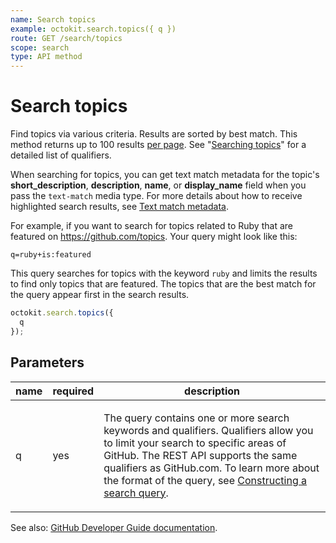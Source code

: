 ```yaml
---
name: Search topics
example: octokit.search.topics({ q })
route: GET /search/topics
scope: search
type: API method
---
```


# Search topics

Find topics via various criteria. Results are sorted by best match. This method returns up to 100 results [per page](https://docs.github.com/rest/overview/resources-in-the-rest-api#pagination). See "[Searching topics](https://help.github.com/articles/searching-topics/)" for a detailed list of qualifiers.

When searching for topics, you can get text match metadata for the topic's **short_description**, **description**, **name**, or **display_name** field when you pass the `text-match` media type. For more details about how to receive highlighted search results, see [Text match metadata](https://docs.github.com/rest/reference/search#text-match-metadata).

For example, if you want to search for topics related to Ruby that are featured on https://github.com/topics. Your query might look like this:

`q=ruby+is:featured`

This query searches for topics with the keyword `ruby` and limits the results to find only topics that are featured. The topics that are the best match for the query appear first in the search results.

```js
octokit.search.topics({
  q
});
```

## Parameters

<table>
  <thead>
    <tr>
      <th>name</th>
      <th>required</th>
      <th>description</th>
    </tr>
  </thead>
  <tbody>
    <tr><td>q</td><td>yes</td><td>

The query contains one or more search keywords and qualifiers. Qualifiers allow you to limit your search to specific areas of GitHub. The REST API supports the same qualifiers as GitHub.com. To learn more about the format of the query, see [Constructing a search query](https://docs.github.com/rest/reference/search#constructing-a-search-query).

</td></tr>
  </tbody>
</table>

See also: [GitHub Developer Guide documentation](https://docs.github.com/v3/search/#search-topics).
